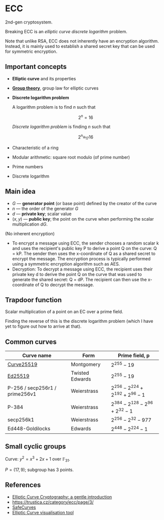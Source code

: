 # ECC

2nd-gen cryptosystem.

Breaking ECC is an _elliptic curve discrete logarithm_ problem.

Note that unlike RSA, ECC does not inherently have an encryption algorithm. Instead, it is mainly used to establish a shared secret key that can be used for symmetric encryption.

## Important concepts

* **Elliptic curve** and its properties
* **[Group theory](https://en.wikipedia.org/wiki/Group_(mathematics))**, group law for elliptic curves

* **Discrete logarithm problem**
  
    A logarithm problem is to find $n$ such that

    $$
    2^n = 16
    $$

    *Discrete logarithm problem* is finding $n$ such that

    $$
    2^n \equiv_{17} 16
    $$

* Characteristic of a ring
* Modular arithmetic: square root modulo (of prime number)
* Prime numbers
* Discrete logarithm

## Main idea

* $G$ — **generator point** (or base point) defined by the creator of the curve
* $n$ — the order of the generator $G$
* $d$ — **private key**; scalar value
* $(x,y)$ — **public key**; the point on the curve when performing the scalar multiplication $dG$.

(No inherent encryption)
* To encrypt a message using ECC, the sender chooses a random scalar k and uses the recipient's public key P to derive a point Q on the curve: Q = kP. The sender then uses the x-coordinate of Q as a shared secret to encrypt the message. The encryption process is typically performed using a symmetric encryption algorithm such as AES.
* Decryption: To decrypt a message using ECC, the recipient uses their private key d to derive the point Q on the curve that was used to generate the shared secret: Q = dP. The recipient can then use the x-coordinate of Q to decrypt the message.

## Trapdoor function

Scalar multiplication of a point on an EC over a prime field.

Finding the reverse of this is the discrete logarithm problem (which I have yet to figure out how to arrive at that).

## Common curves

|Curve name| Form | Prime field, p |
|----|---| --- |
|[Curve25519](https://en.wikipedia.org/wiki/Curve25519)| Montgomery | $2^{255} - 19$ |
|[Ed25519](https://en.wikipedia.org/wiki/EdDSA#Ed25519)| Twisted Edwards | $2^{255} - 19$ |
|P-256 / secp256r1 / prime256v1|Weierstrass | $2^{256} - 2^{224} + 2^{192} + 2^{96} - 1$ |
|P-384| Weierstrass | $2^{384} - 2^{128} - 2^{96} + 2^{32} - 1$ |
|secp256k1| Weierstrass | $2^{256} - 2^{32} - 977$ |
|Ed448-Goldilocks| Edwards | $2^{448} - 2^{224} - 1$ |

## Small cyclic groups

Curve: $y^2 = x^3 + 2x + 1$ over $\mathbb{F}_{31}$.

$P = (17,9)$; subgroup has 3 points.


## References

* [Elliptic Curve Cryptography: a gentle introduction](https://andrea.corbellini.name/2015/05/17/elliptic-curve-cryptography-a-gentle-introduction/)
* https://trustica.cz/category/ecc/page/3/
* [SafeCurves](https://safecurves.cr.yp.to/)
* [Elliptic Curve visualisation tool](https://andrea.corbellini.name/ecc/interactive/reals-add.html)
